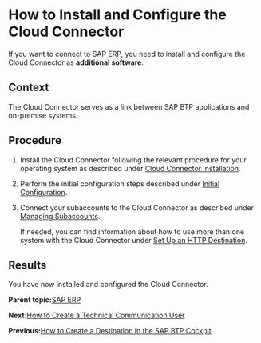 <!-- loio3d19a8a49a9140d391ba31d46c3407e7 -->

# How to Install and Configure the Cloud Connector

If you want to connect to SAP ERP, you need to install and configure the Cloud Connector as **additional software**.



## Context

The Cloud Connector serves as a link between SAP BTP applications and on-premise systems.



## Procedure

1.  Install the Cloud Connector following the relevant procedure for your operating system as described under [Cloud Connector Installation](https://help.sap.com/docs/CP_CONNECTIVITY/cca91383641e40ffbe03bdc78f00f681/57ae3d62f63440f7952e57bfcef948d3.html?&locale=en-US).

2.  Perform the initial configuration steps described under [Initial Configuration](https://help.sap.com/viewer/cca91383641e40ffbe03bdc78f00f681/Cloud/en-US/db9170a7d97610148537d5a84bf79ba2.html).

3.  Connect your subaccounts to the Cloud Connector as described under [Managing Subaccounts](https://help.sap.com/docs/CP_CONNECTIVITY/cca91383641e40ffbe03bdc78f00f681/f16df12fab9f4fe1b8a4122f0fd54b6e.html?&locale=en-US).

    If needed, you can find information about how to use more than one system with the Cloud Connector under [Set Up an HTTP Destination](https://help.sap.com/docs/BTP/65de2977205c403bbc107264b8eccf4b/3884bc38209843ac900d92adb9c2a863.html?locale=en-US).




<a name="loio3d19a8a49a9140d391ba31d46c3407e7__result_mym_2yr_1pb"/>

## Results

You have now installed and configured the Cloud Connector.

**Parent topic:**[SAP ERP](sap-erp-7b85121.md "Perform the following steps to connect SAP S/4HANA Cloud for advanced financial closing to your SAP ERP system. Perform the last step only if it applies to your use case.")

**Next:**[How to Create a Technical Communication User](how-to-create-a-technical-communication-user-d9e09c7.md "Create a technical communication user for your SAP ERP system.")

**Previous:**[How to Create a Destination in the SAP BTP Cockpit](how-to-create-a-destination-in-the-sap-btp-cockpit-6ec6782.md "Create a destination for your SAP ERP system in your SAP BTP cockpit.")

